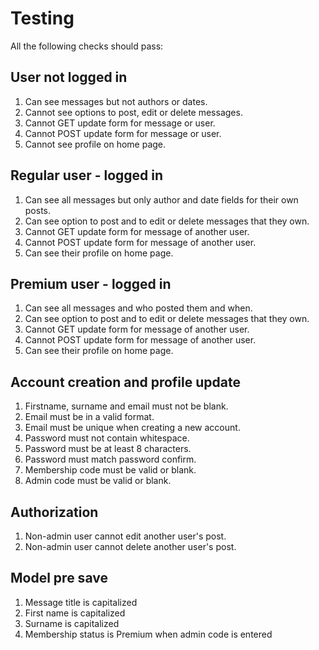 # Testing
All the following checks should pass:

## User not logged in
1. Can see messages but not authors or dates.
2. Cannot see options to post, edit or delete messages.
3. Cannot GET update form for message or user.
4. Cannot POST update form for message or user.
5. Cannot see profile on home page.

## Regular user - logged in
1. Can see all messages but only author and date fields for their own posts.
2. Can see option to post and to edit or delete messages that they own.
3. Cannot GET update form for message of another user.
4. Cannot POST update form for message of another user.
5. Can see their profile on home page.

## Premium user - logged in
1. Can see all messages and who posted them and when.
2. Can see option to post and to edit or delete messages that they own.
3. Cannot GET update form for message of another user.
4. Cannot POST update form for message of another user.
5. Can see their profile on home page.

## Account creation and profile update
1. Firstname, surname and email must not be blank.
2. Email must be in a valid format.
3. Email must be unique when creating a new account.
4. Password must not contain whitespace.
5. Password must be at least 8 characters.
6. Password must match password confirm.
7. Membership code must be valid or blank.
8. Admin code must be valid or blank.

## Authorization
1. Non-admin user cannot edit another user's post.
2. Non-admin user cannot delete another user's post.

## Model pre save
1. Message title is capitalized
2. First name is capitalized
3. Surname is capitalized
4. Membership status is Premium when admin code is entered
